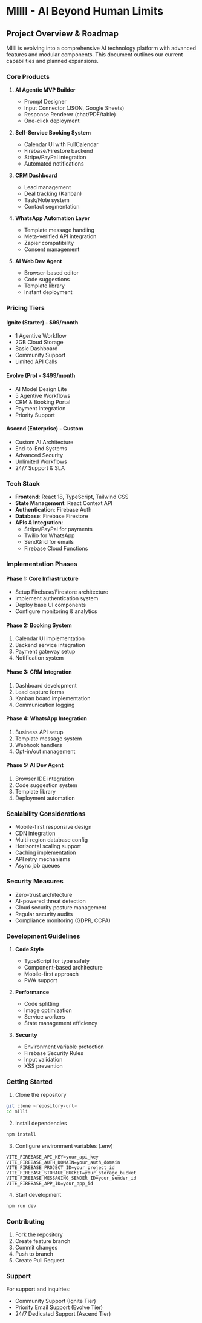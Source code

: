 
# MIllI - AI Beyond Human Limits

## Project Overview & Roadmap

MIllI is evolving into a comprehensive AI technology platform with advanced features and modular components. This document outlines our current capabilities and planned expansions.

### Core Products

1. **AI Agentic MVP Builder**
   - Prompt Designer
   - Input Connector (JSON, Google Sheets)
   - Response Renderer (chat/PDF/table)
   - One-click deployment

2. **Self-Service Booking System**
   - Calendar UI with FullCalendar
   - Firebase/Firestore backend
   - Stripe/PayPal integration
   - Automated notifications

3. **CRM Dashboard**
   - Lead management
   - Deal tracking (Kanban)
   - Task/Note system
   - Contact segmentation

4. **WhatsApp Automation Layer**
   - Template message handling
   - Meta-verified API integration
   - Zapier compatibility
   - Consent management

5. **AI Web Dev Agent**
   - Browser-based editor
   - Code suggestions
   - Template library
   - Instant deployment

### Pricing Tiers

#### Ignite (Starter) - $99/month
- 1 Agentive Workflow
- 2GB Cloud Storage
- Basic Dashboard
- Community Support
- Limited API Calls

#### Evolve (Pro) - $499/month
- AI Model Design Lite
- 5 Agentive Workflows
- CRM & Booking Portal
- Payment Integration
- Priority Support

#### Ascend (Enterprise) - Custom
- Custom AI Architecture
- End-to-End Systems
- Advanced Security
- Unlimited Workflows
- 24/7 Support & SLA

### Tech Stack

- **Frontend**: React 18, TypeScript, Tailwind CSS
- **State Management**: React Context API
- **Authentication**: Firebase Auth
- **Database**: Firebase Firestore
- **APIs & Integration**:
  - Stripe/PayPal for payments
  - Twilio for WhatsApp
  - SendGrid for emails
  - Firebase Cloud Functions

### Implementation Phases

#### Phase 1: Core Infrastructure
- Setup Firebase/Firestore architecture
- Implement authentication system
- Deploy base UI components
- Configure monitoring & analytics

#### Phase 2: Booking System
1. Calendar UI implementation
2. Backend service integration
3. Payment gateway setup
4. Notification system

#### Phase 3: CRM Integration
1. Dashboard development
2. Lead capture forms
3. Kanban board implementation
4. Communication logging

#### Phase 4: WhatsApp Integration
1. Business API setup
2. Template message system
3. Webhook handlers
4. Opt-in/out management

#### Phase 5: AI Dev Agent
1. Browser IDE integration
2. Code suggestion system
3. Template library
4. Deployment automation

### Scalability Considerations

- Mobile-first responsive design
- CDN integration
- Multi-region database config
- Horizontal scaling support
- Caching implementation
- API retry mechanisms
- Async job queues

### Security Measures

- Zero-trust architecture
- AI-powered threat detection
- Cloud security posture management
- Regular security audits
- Compliance monitoring (GDPR, CCPA)

### Development Guidelines

1. **Code Style**
   - TypeScript for type safety
   - Component-based architecture
   - Mobile-first approach
   - PWA support

2. **Performance**
   - Code splitting
   - Image optimization
   - Service workers
   - State management efficiency

3. **Security**
   - Environment variable protection
   - Firebase Security Rules
   - Input validation
   - XSS prevention

### Getting Started

1. Clone the repository
```bash
git clone <repository-url>
cd milli
```

2. Install dependencies
```bash
npm install
```

3. Configure environment variables (.env)
```env
VITE_FIREBASE_API_KEY=your_api_key
VITE_FIREBASE_AUTH_DOMAIN=your_auth_domain
VITE_FIREBASE_PROJECT_ID=your_project_id
VITE_FIREBASE_STORAGE_BUCKET=your_storage_bucket
VITE_FIREBASE_MESSAGING_SENDER_ID=your_sender_id
VITE_FIREBASE_APP_ID=your_app_id
```

4. Start development
```bash
npm run dev
```

### Contributing

1. Fork the repository
2. Create feature branch
3. Commit changes
4. Push to branch
5. Create Pull Request

### Support

For support and inquiries:
- Community Support (Ignite Tier)
- Priority Email Support (Evolve Tier)
- 24/7 Dedicated Support (Ascend Tier)
